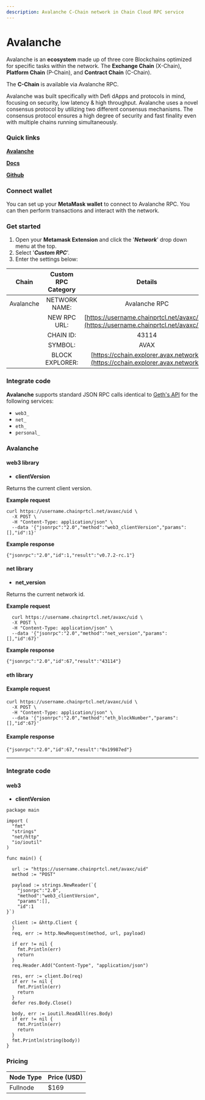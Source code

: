 ```yaml
---
description: Avalanche C-Chain network in Chain Cloud RPC service
---
```


# Avalanche

Avalanche is an **ecosystem** made up of three core Blockchains optimized for specific tasks within the network. The **Exchange Chain** (X-Chain), **Platform Chain** (P-Chain), and **Contract Chain** (C-Chain).

The **C-Chain** is available via Avalanche RPC.

Avalanche was built specifically with Defi dApps and protocols in mind, focusing on security, low latency & high throughput. Avalanche uses a novel consensus protocol by utilizing two different consensus mechanisms. The consensus protocol ensures a high degree of security and fast finality even with multiple chains running simultaneously.

### Quick links[​](https://docs.chain.com/docs/cloud/supported-chains/avalanche/#quick-links) <a href="#quick-links" id="quick-links"></a>

[**Avalanche**](https://www.avalabs.org/)

[**Docs**](https://docs.avax.network/build/avalanchego-apis/issuing-api-calls)

[**Github**](https://github.com/ava-labs)

### Connect wallet[​](https://docs.chain.com/docs/cloud/supported-chains/avalanche/#connect-wallet) <a href="#connect-wallet" id="connect-wallet"></a>

You can set up your **MetaMask wallet** to connect to Avalanche RPC. You can then perform transactions and interact with the network.

### Get started[​](https://docs.chain.com/docs/cloud/supported-chains/avalanche/#get-started) <a href="#get-started" id="get-started"></a>

1. Open your **Metamask Extension** and click the '_**Network**_' drop down menu at the top.
2. Select '_**Custom RPC**_'.
3. Enter the settings below:

|   Chain   | Custom RPC Category |                                     Details                                      |
| :-------: | :-----------------: | :------------------------------------------------------------------------------: |
| Avalanche |    NETWORK NAME:    |                                  Avalanche RPC                                   |
|           |    NEW RPC URL:     | [https://username.chainprtcl.net/avaxc/uid](https://username.chainprtcl.net/avaxc/uid) |
|           |      CHAIN ID:      |                                      43114                                       |
|           |       SYMBOL:       |                                       AVAX                                       |
|           |   BLOCK EXPLORER:   |  [https://cchain.explorer.avax.network/](https://cchain.explorer.avax.network/)  |

### Integrate code <a href="#integrate-code" id="integrate-code"></a>

**Avalanche** supports standard JSON RPC calls identical to [Geth's API](https://geth.ethereum.org/docs/rpc/server) for the following services:

* `web3_`
* `net_`
* `eth_`
* `personal_`

### Avalanche[​](https://docs.chain.com/docs/cloud/supported-chains/avalanche/#avalanche-1) <a href="#avalanche-1" id="avalanche-1"></a>

#### web3 library[​](https://docs.chain.com/docs/cloud/supported-chains/avalanche/#web3-library) <a href="#web3-library" id="web3-library"></a>

* **clientVersion**

Returns the current client version.

**Example request**

```
curl https://username.chainprtcl.net/avaxc/uid \
  -X POST \
  -H "Content-Type: application/json" \
  --data '{"jsonrpc":"2.0","method":"web3_clientVersion","params":[],"id":1}'
```

**Example response**[**​**](https://docs.chain.com/docs/cloud/supported-chains/avalanche/#example-response)

```
{"jsonrpc":"2.0","id":1,"result":"v0.7.2-rc.1"}
```

#### net library[​](https://docs.chain.com/docs/cloud/supported-chains/avalanche/#net-library) <a href="#net-library" id="net-library"></a>

* **net\_version**

Returns the current network id.

**Example request**

```
  curl https://username.chainprtcl.net/avaxc/uid \
  -X POST \
  -H "Content-Type: application/json" \
  --data '{"jsonrpc":"2.0","method":"net_version","params":[],"id":67}'
```

**Example response**[**​**](https://docs.chain.com/docs/cloud/supported-chains/avalanche/#example-response-1)

```
{"jsonrpc":"2.0","id":67,"result":"43114"}
```

#### eth library[​](https://docs.chain.com/docs/cloud/supported-chains/avalanche/#eth-library) <a href="#eth-library" id="eth-library"></a>

#### Example request <a href="#example-request-2" id="example-request-2"></a>

```
curl https://username.chainprtcl.net/avaxc/uid \
  -X POST \
  -H "Content-Type: application/json" \
  --data '{"jsonrpc":"2.0","method":"eth_blockNumber","params":[],"id":67}'
```

#### Example response[​](https://docs.chain.com/docs/cloud/supported-chains/avalanche/#example-response-2) <a href="#example-response-2" id="example-response-2"></a>

```
{"jsonrpc":"2.0","id":67,"result":"0x19987ed"}
```

***

### Integrate code[​](https://docs.chain.com/docs/cloud/supported-chains/avalanche/#integrate-code-1) <a href="#integrate-code-1" id="integrate-code-1"></a>

#### web3[​](https://docs.chain.com/docs/cloud/supported-chains/avalanche/#web3) <a href="#web3" id="web3"></a>

* **clientVersion**

```
package main

import (
  "fmt"
  "strings"
  "net/http"
  "io/ioutil"
)

func main() {

  url := "https://username.chainprtcl.net/avaxc/uid"
  method := "POST"

  payload := strings.NewReader(`{
    "jsonrpc":"2.0",
    "method":"web3_clientVersion",
    "params":[],
    "id":1
}`)

  client := &http.Client {
  }
  req, err := http.NewRequest(method, url, payload)

  if err != nil {
    fmt.Println(err)
    return
  }
  req.Header.Add("Content-Type", "application/json")

  res, err := client.Do(req)
  if err != nil {
    fmt.Println(err)
    return
  }
  defer res.Body.Close()

  body, err := ioutil.ReadAll(res.Body)
  if err != nil {
    fmt.Println(err)
    return
  }
  fmt.Println(string(body))
}
```

### Pricing[​](https://docs.chain.com/docs/cloud/supported-chains/avalanche/#pricing) <a href="#pricing" id="pricing"></a>

| Node Type             | Price (USD)          |
| --------------------- | ---------------------|
| Fullnode              | $169                 |
